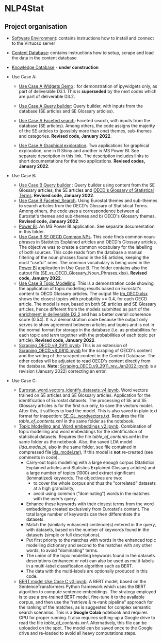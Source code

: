 # NLP4Stat
## Project organisation
- [Software Environment](Software%20Environment): contains instructions how to install and connect to the Virtuoso server 
- [Content Database](Content%20Database): contains instructions how to setup, scrape and load the data in the content database 
- [Knowledge Database](Content%20Database) - **under construction**
- Use Case A:

    - [Use Case A Widgets Demo](Use%20case%20A/Use%20Case%20A%20Widgets%20Demo) : for demonstration of ipywidgets only, as part of deliverable D3.1. This is **superseded** by the next codes which are part of deliverable D3.2. 
    - [Use Case A Query builder](Use%20case%20A/Use%20Case%20A%20Query%20builder): Query builder, with inputs from the database (SE articles and SE Glossary articles). 

    - [Use Case A Faceted search](Use%20case%20A/Use%20Case%20A%20Faceted%20search): Faceted search, with inputs from the database (SE articles). Among others, the code assigns the majority of the SE articles to (possibly more than one) themes, sub-themes and categories. **Revised code, January 2022**.

    - [Use Case A Graphical exploration](Use%20case%20A/Use%20Case%20A%20Graphical%20exploration). Two applications for graphical exploration, one in R Shiny and another in MS Power BI. See separate description in this link. The description includes links to short documentations for the two applications.  **Revised codes, January 2022**.

- Use Case B:
     - [Use Case B Query builder](https://github.com/eurostat/NLP4Stat/tree/testing/Use%20case%20B/Use%20Case%20B%20Query%20builder) : Query builder using content from the SE Glossary articles, the SE articles and [OECD's Glossary of Statistical Terms](https://stats.oecd.org/glossary/). **Revised code, January 2022**.
     - [Use Case B Faceted_Search](https://github.com/eurostat/NLP4Stat/tree/testing/Use%20case%20B/Use%20Case%20B%20Faceted%20search). Using Eurostat themes and sub-themes to search articles from the OECD's Glossary of Statistical Terms. Among others, the code uses a correspondence between a) Eurostat's themes and sub-themes and b) OECD's Glossary themes. **Revised code, January 2022**.
     - [Power BI](https://github.com/eurostat/NLP4Stat/tree/testing/Use%20case%20B/Power%20BI). An MS Power BI application. See separate documentation in this folder.
     - [Use Case B SE OECD Common NPs](https://github.com/eurostat/NLP4Stat/tree/testing/Use%20case%20B/Use%20Case%20B%20SE%20OECD%20Common%20NPs). This code finds common noun-phrases in Statistics Explained articles and OECD's Glossary articles. The objective was to create a common vocabulary for the labelling of both sources. This code reads from the database a manual filtering of the noun phrases found in the SE articles, keeping the most "useful" ones. 
The common vocabulary is being used in the [Power BI](https://github.com/eurostat/NLP4Stat/tree/testing/Use%20case%20B/Power%20BI) application in Use Case B. The folder contains also the output file (SE_vs_OECD_Glossary_Noun_Phrases.xlsx). **Revised code, January 2022**.
     - [Use Case B Topic Modelling](https://github.com/eurostat/NLP4Stat/tree/testing/Use%20case%20B/Use%20Case%20B%20Topic%20modelling): This is a demonstration code showing the application of topic modelling results based on Eurostat's content to OECD Glossary articles. The output file [tm_OECD.xlsx](https://github.com/eurostat/NLP4Stat/blob/testing/Use%20case%20B/tm_OECD.xlsx) shows the closest topics with probability >= 0.4, for each OECD article. The model is new, based on both SE articles and SE Glossary articles, hence different from the models submitted as part of the [enrichment in deliverable D2.2](https://github.com/eurostat/NLP4Stat/tree/testing/Content%20Database/Enrichment) and has a better overall coherence score (0.54). It is a demonstration code because the output only serves to show agreement between articles and topics and is not in the normal format for storage in the database (i.e. as probabilities for each topic and *term* together with the probabilities of each topic per article). **Revised code, January 2022**.
     - [Scraping_OECD_v9_2911.ipynb](https://github.com/eurostat/NLP4Stat/blob/testing/Use%20case%20B/Scraping_OECD_v9_2911.ipynb): This is an extension of [Scraping_OECD_v8_0810.ipynb](https://github.com/eurostat/NLP4Stat/blob/testing/Use%20case%20B/Scraping_OECD_v8_0810.ipynb) for the scraping of OECD's content and the writing of the scraped content in the Content Database. The other codes will be adjusted to read OECD's content directly from the database. **Note:** [Scraping_OECD_v9_2911_rev_Jan2022.ipynb](https://github.com/eurostat/NLP4Stat/blob/testing/Use%20case%20B/Scraping_OECD_v9_2911_rev_Jan2022.ipynb) is a revision (January 2022) correcting an error.
     
- Use Case C:
     - [Eurostat_word_vectors_identify_datasets_v4.ipynb](https://github.com/eurostat/NLP4Stat/blob/testing/Use%20case%20C/Eurostat_word_vectors_identify_datasets_v4.ipynb). Word vectors trained on SE articles and SE Glossary articles. Application for the identification of Eurostat datasets. The processing of SE and SE Glossary articles is for the first run only, to save the vectors model. After this, it suffices to load the model. This is also saved in plain text format for inspection: [SE_GL_wordvectors.txt](https://github.com/eurostat/NLP4Stat/blob/testing/Use%20case%20C/SE_GL_wordvectors.txt). Requires the file _table_of_contents.xml_ in the same folder as the notebook.
    - [Topic Modelling_and_Word_embeddings_v2.ipynb](https://github.com/eurostat/NLP4Stat/blob/testing/Use%20case%20C/Topic%20Modelling_and_Word_embeddings_v2.ipynb). Combination of topic modelling and word embeddings for the identification of statistical datasets. Requires the file _table_of_contents.xml_ in the same folder as the notebook. Also, the saved LDA model (_lda_model.pl_, also in the same folder, see file contained in compressed file [lda_model.rar](https://github.com/eurostat/NLP4Stat/blob/testing/Use%20case%20C/lda_model.rar)), if this model is **not** re-created (see comments in code).
        - Carry-out topic modelling with a large enough corpus (Statistics Explained articles and Statistics Explained Glossary articles) and a large number of topics (1000) and extract significant (lemmatized) keywords. The objectives are two:
            - to cover the whole corpus and thus the "correlated" datasets at a high granularity,
            - avoid using common ("dominating") words in the matches with the user's query.
        - Enhance these keywords with their closest terms from the word embeddings created exclusively from Eurostat's content. The total large number of keywords can then differentiate the datasets.
        - Match the (similarly enhanced) sentence(s) entered in the query, with datasets, based on the number of keywords found in the datasets (simple or full descriptions).
        - Put first priority to the matches with words in the enhanced topic modelling dictionary and second to the matches with any other words, to avoid "dominating" terms.
        - The union of the topic modelling keywords found in the datasets descriptions (enhanced or not) can also be used as multi-labels in a multi-label classification algorithm such as BERT.
        - The data with the multi-labels are optionally produced in this code.
    - [BERT model Use Case C v3.ipynb](https://github.com/eurostat/NLP4Stat/blob/testing/Use%20case%20C/BERT%20model%20Use%20Case%20C%20v3.ipynb). A BERT model, based on the SentenceTransformers Python framework  which uses the BERT algorithm to compute sentence embeddings. The strategy employed is to use a pre-trained BERT model, fine-tune it to the available corpus, and then use the “retrieve & re-rank pipeline” approach for the ranking of the matches, as is suggested for complex semantic search scenarios. This is a  **Google Colab** notebook and requires GPU for proper running. It also requires setting-up a Google drive to read the file _table_of_contents.xml_. Alternatively, this file can be uploaded on the spot. The model can be saved once to the Google drive and re-loaded to avoid all heavy computations steps.




